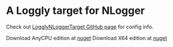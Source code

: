 A Loggly target for NLogger
===========================
Check out [LogglyNLoggerTarget GitHub page][1] for config info. 

Download AnyCPU edition at [nuget][2]
Download X64 edition at [nuget][3]

[1]: http://tiernano.github.com/LogglyNLoggerTarget/
[2]: https://www.nuget.org/packages/LogglyTarget
[3]: https://www.nuget.org/packages/LogglyTarget.x64